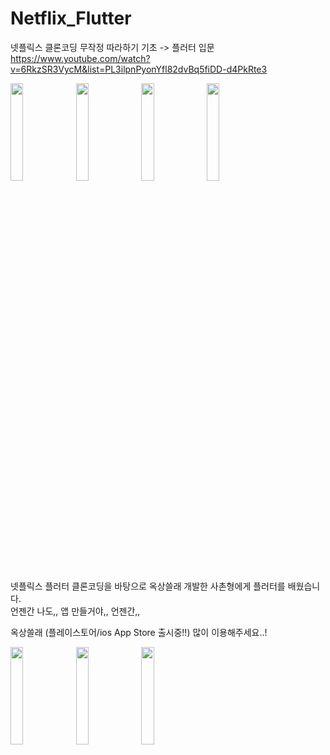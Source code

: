 # Netflix_Flutter

넷플릭스 클론코딩 무작정 따라하기 기초 -> 플러터 입문 <br>
https://www.youtube.com/watch?v=6RkzSR3VycM&list=PL3ilpnPyonYfl82dvBq5fiDD-d4PkRte3

<p>
  <img width="20%" src="https://user-images.githubusercontent.com/38518648/145704894-47df4029-23ca-47b5-809e-4480a61b9425.png"/>
  <img width="20%" src="https://user-images.githubusercontent.com/38518648/145704899-6a7595bf-34e1-4089-8c4b-fe3e08525f5c.png"/>
  <img width="20%" src="https://user-images.githubusercontent.com/38518648/145704911-24256af8-8eb7-4ec4-8173-30f5b2682018.png"/>
  <img width="20%" src="https://user-images.githubusercontent.com/38518648/145704929-cb53ee86-8567-4413-b010-ceee4fd9c44e.png"/>
</p>

넷플릭스 플러터 클론코딩을 바탕으로 옥상쓸래 개발한 사촌형에게 플러터를 배웠습니다. <br>
언젠간 나도,, 앱 만들거야,, 언젠간,,<br>

옥상쓸래 (플레이스토어/ios App Store 출시중!!) 많이 이용해주세요..! <br>

<p>
<img width="20%" src="https://user-images.githubusercontent.com/38518648/145704664-6befacaa-16f2-4c1b-9723-dbcfe928af7e.png"/>
<img width="20%" src="https://user-images.githubusercontent.com/38518648/145704668-0e95b0ac-9c3e-4b25-a6fb-f56b22d935f6.png"/>
<img width="20%" src="https://user-images.githubusercontent.com/38518648/145704695-e9401749-390d-426a-bcce-5bcccf3a1120.png"/>
</p>
